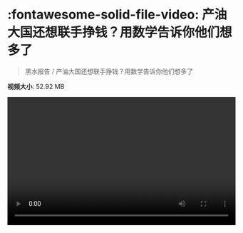 # :fontawesome-solid-file-video: 产油大国还想联手挣钱？用数学告诉你他们想多了

> 黑水报告 / 产油大国还想联手挣钱？用数学告诉你他们想多了

**视频大小**: 52.92 MB

<video id="V-fc4316967a4763f4438fd2f056efb38e" width="512" height="288" preload="none" playsinline webkit-playsinline></video>